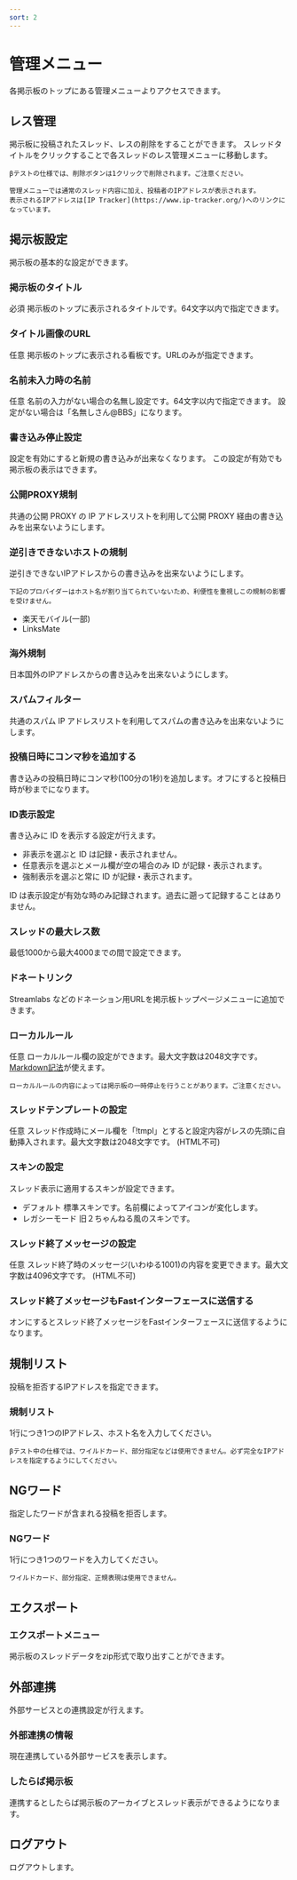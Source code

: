 ```yaml
---
sort: 2
---
```


# 管理メニュー

各掲示板のトップにある管理メニューよりアクセスできます。

## レス管理

掲示板に投稿されたスレッド、レスの削除をすることができます。
スレッドタイトルをクリックすることで各スレッドのレス管理メニューに移動します。

```warning
βテストの仕様では、削除ボタンは1クリックで削除されます。ご注意ください。
```

```tip
管理メニューでは通常のスレッド内容に加え、投稿者のIPアドレスが表示されます。
表示されるIPアドレスは[IP Tracker](https://www.ip-tracker.org/)へのリンクになっています。
```

## 掲示板設定

掲示板の基本的な設定ができます。

### 掲示板のタイトル

必須 掲示板のトップに表示されるタイトルです。64文字以内で指定できます。

### タイトル画像のURL

任意 掲示板のトップに表示される看板です。URLのみが指定できます。

### 名前未入力時の名前

任意 名前の入力がない場合の名無し設定です。64文字以内で指定できます。
設定がない場合は「名無しさん@BBS」になります。

### 書き込み停止設定

設定を有効にすると新規の書き込みが出来なくなります。
この設定が有効でも掲示板の表示はできます。

### 公開PROXY規制

共通の公開 PROXY の IP アドレスリストを利用して公開 PROXY 経由の書き込みを出来ないようにします。

### 逆引きできないホストの規制

逆引きできないIPアドレスからの書き込みを出来ないようにします。

```tip
下記のプロバイダーはホスト名が割り当てられていないため、利便性を重視しこの規制の影響を受けません。
```
- 楽天モバイル(一部)
- LinksMate

### 海外規制

日本国外のIPアドレスからの書き込みを出来ないようにします。

### スパムフィルター

共通のスパム IP アドレスリストを利用してスパムの書き込みを出来ないようにします。

### 投稿日時にコンマ秒を追加する

書き込みの投稿日時にコンマ秒(100分の1秒)を追加します。オフにすると投稿日時が秒までになります。

### ID表示設定

書き込みに ID を表示する設定が行えます。
 - 非表示を選ぶと ID は記録・表示されません。
 - 任意表示を選ぶとメール欄が空の場合のみ ID が記録・表示されます。
 - 強制表示を選ぶと常に ID が記録・表示されます。

ID は表示設定が有効な時のみ記録されます。過去に遡って記録することはありません。

### スレッドの最大レス数

最低1000から最大4000までの間で設定できます。

### ドネートリンク

Streamlabs などのドネーション用URLを掲示板トップページメニューに追加できます。

### ローカルルール

任意 ローカルルール欄の設定ができます。最大文字数は2048文字です。
[Markdown記法](https://qiita.com/Qiita/items/c686397e4a0f4f11683d)が使えます。

```warning
ローカルルールの内容によっては掲示板の一時停止を行うことがあります。ご注意ください。
```

### スレッドテンプレートの設定

任意 スレッド作成時にメール欄を「!tmpl」とすると設定内容がレスの先頭に自動挿入されます。最大文字数は2048文字です。 (HTML不可)

### スキンの設定

 スレッド表示に適用するスキンが設定できます。

 - デフォルト 標準スキンです。名前欄によってアイコンが変化します。
 - レガシーモード 旧２ちゃんねる風のスキンです。

### スレッド終了メッセージの設定

任意 スレッド終了時のメッセージ(いわゆる1001)の内容を変更できます。最大文字数は4096文字です。 (HTML不可)

### スレッド終了メッセージもFastインターフェースに送信する

オンにするとスレッド終了メッセージをFastインターフェースに送信するようになります。

## 規制リスト

投稿を拒否するIPアドレスを指定できます。

### 規制リスト

1行につき1つのIPアドレス、ホスト名を入力してください。

```warning
βテスト中の仕様では、ワイルドカード、部分指定などは使用できません。必ず完全なIPアドレスを指定するようにしてください。
```

## NGワード

指定したワードが含まれる投稿を拒否します。

### NGワード

1行につき1つのワードを入力してください。

```warning
ワイルドカード、部分指定、正規表現は使用できません。
```

## エクスポート

### エクスポートメニュー

掲示板のスレッドデータをzip形式で取り出すことができます。

## 外部連携

外部サービスとの連携設定が行えます。

### 外部連携の情報

現在連携している外部サービスを表示します。

### したらば掲示板

連携するとしたらば掲示板のアーカイブとスレッド表示ができるようになります。

## ログアウト

ログアウトします。
